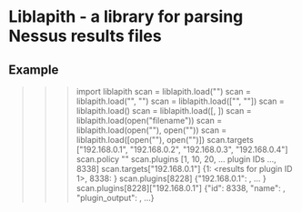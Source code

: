# Liblapith - a library for parsing Nessus results files

## Example

>>> import liblapith
>>> scan = liblapith.load("<filename>")
>>> scan = liblapith.load("<filename>", "<filename>")
>>> scan = liblapith.load(["<filename>", "<filename>"])
>>> scan = liblapith.load(<xml string>)
>>> scan = liblapith.load([<xml string>, <xml string>])
>>> scan = liblapith.load(open("filename"))
>>> scan = liblapith.load(open("<filename>"), open("<filename>"))
>>> scan = liblapith.load([open("<filename>"), open("<filename>")])
>>> scan.targets
["192.168.0.1", "192.168.0.2", "192.168.0.3", "192.168.0.4"]
>>> scan.policy
"<policy name>"
>>> scan.plugins
[1, 10, 20, ... plugin IDs ..., 8338]
>>> scan.targets["192.168.0.1"]
{1: <results for plugin ID 1>, 8338: <results for plugin ID>}
>>> scan.plugins[8228]
{"192.168.0.1": <results for host>, ... }
>>> scan.plugins[8228]["192.168.0.1"]
{"id": 8338, "name": <plugin name>, "plugin_output": <plugin output>, ...}
